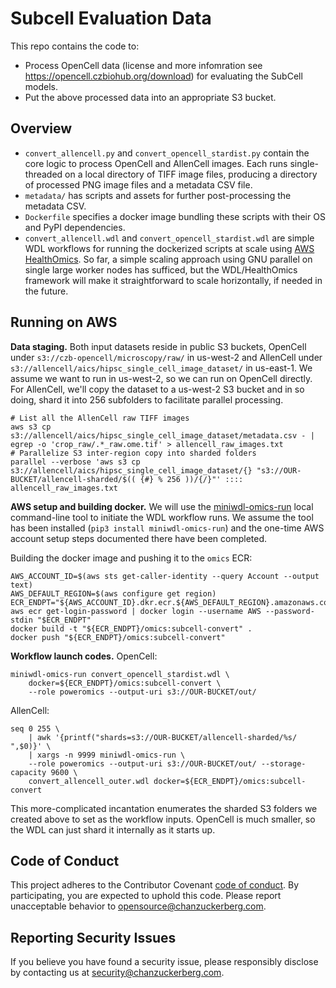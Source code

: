 # Subcell Evaluation Data
This repo contains the code to: 
- Process OpenCell data (license and more infomration see https://opencell.czbiohub.org/download) for evaluating the SubCell models. 
- Put the above processed data into an appropriate S3 bucket.

## Overview

* `convert_allencell.py` and `convert_opencell_stardist.py` contain the core logic to process OpenCell and AllenCell images. Each runs single-threaded on a local directory of TIFF image files, producing a directory of processed PNG image files and a metadata CSV file.
* `metadata/` has scripts and assets for further post-processing the metadata CSV.
* `Dockerfile` specifies a docker image bundling these scripts with their OS and PyPI dependencies.
* `convert_allencell.wdl` and `convert_opencell_stardist.wdl` are simple WDL workflows for running the dockerized scripts at scale using [AWS HealthOmics](https://aws.amazon.com/healthomics/). So far, a simple scaling approach using GNU parallel on single large worker nodes has sufficed, but the WDL/HealthOmics framework will make it straightforward to scale horizontally, if needed in the future.

## Running on AWS

**Data staging.** Both input datasets reside in public S3 buckets, OpenCell under `s3://czb-opencell/microscopy/raw/` in us-west-2 and AllenCell under `s3://allencell/aics/hipsc_single_cell_image_dataset/` in us-east-1. We assume we want to run in us-west-2, so we can run on OpenCell directly. For AllenCell, we'll copy the dataset to a us-west-2 S3 bucket and in so doing, shard it into 256 subfolders to facilitate parallel processing.

```
# List all the AllenCell raw TIFF images
aws s3 cp s3://allencell/aics/hipsc_single_cell_image_dataset/metadata.csv - | egrep -o 'crop_raw/.*_raw.ome.tif' > allencell_raw_images.txt
# Parallelize S3 inter-region copy into sharded folders
parallel --verbose 'aws s3 cp s3://allencell/aics/hipsc_single_cell_image_dataset/{} "s3://OUR-BUCKET/allencell-sharded/$(( {#} % 256 ))/{/}"' :::: allencell_raw_images.txt
```

**AWS setup and building docker.** We will use the [miniwdl-omics-run](https://github.com/miniwdl-ext/miniwdl-omics-run) local command-line tool to initiate the WDL workflow runs. We assume the tool has been installed (`pip3 install miniwdl-omics-run`) and the one-time AWS account setup steps documented there have been completed.

Building the docker image and pushing it to the `omics` ECR:

```
AWS_ACCOUNT_ID=$(aws sts get-caller-identity --query Account --output text)
AWS_DEFAULT_REGION=$(aws configure get region)
ECR_ENDPT="${AWS_ACCOUNT_ID}.dkr.ecr.${AWS_DEFAULT_REGION}.amazonaws.com"
aws ecr get-login-password | docker login --username AWS --password-stdin "$ECR_ENDPT"
docker build -t "${ECR_ENDPT}/omics:subcell-convert" .
docker push "${ECR_ENDPT}/omics:subcell-convert"
```

**Workflow launch codes.** OpenCell:

```
miniwdl-omics-run convert_opencell_stardist.wdl \
    docker=${ECR_ENDPT}/omics:subcell-convert \
    --role poweromics --output-uri s3://OUR-BUCKET/out/
```

AllenCell:

```
seq 0 255 \
    | awk '{printf("shards=s3://OUR-BUCKET/allencell-sharded/%s/ ",$0)}' \
    | xargs -n 9999 miniwdl-omics-run \
    --role poweromics --output-uri s3://OUR-BUCKET/out/ --storage-capacity 9600 \
    convert_allencell_outer.wdl docker=${ECR_ENDPT}/omics:subcell-convert
```

This more-complicated incantation enumerates the sharded S3 folders we created above to set as the workflow inputs. OpenCell is much smaller, so the WDL can just shard it internally as it starts up.

## Code of Conduct

This project adheres to the Contributor Covenant [code of conduct](https://github.com/chanzuckerberg/.github/blob/master/CODE_OF_CONDUCT.md). By participating, you are expected to uphold this code. Please report unacceptable behavior to [opensource@chanzuckerberg.com](mailto:opensource@chanzuckerberg.com).

## Reporting Security Issues

If you believe you have found a security issue, please responsibly disclose by contacting us at [security@chanzuckerberg.com](mailto:security@chanzuckerberg.com).
